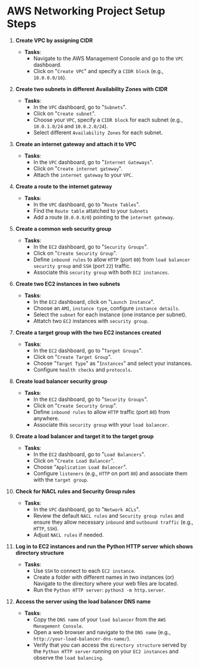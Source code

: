 # AWS Networking Project Setup Steps

1. **Create VPC by assigning CIDR**

   - **Tasks**:
     - Navigate to the AWS Management Console and go to the `VPC` dashboard.
     - Click on "`Create VPC`" and specify a `CIDR block` (e.g., `10.0.0.0/16`).

2. **Create two subnets in different Availability Zones with CIDR**

   - **Tasks**:
     - In the `VPC` dashboard, go to "`Subnets`".
     - Click on "`Create subnet`".
     - Choose your `VPC`, specify a `CIDR block` for each subnet (e.g., `10.0.1.0/24` and `10.0.2.0/24`).
     - Select different `Availability Zones` for each subnet.

3. **Create an internet gateway and attach it to VPC**

   - **Tasks**:
     - In the `VPC` dashboard, go to "`Internet Gateways`".
     - Click on "`Create internet gateway`".
     - Attach the `internet gateway` to your `VPC`.

4. **Create a route to the internet gateway**

   - **Tasks**:
     - In the `VPC` dashboard, go to "`Route Tables`".
     - Find the `Route table` attatched to your `Subnets`
     - Add a route (`0.0.0.0/0`) pointing to the `internet gateway`.

5. **Create a common web security group**

   - **Tasks**:
     - In the `EC2` dashboard, go to "`Security Groups`".
     - Click on "`Create Security Group`".
     - Define `inbound rules` to allow `HTTP` (port `80`) from `load balancer security group` and `SSH` (port `22`) traffic.
     - Associate this `security group` with both `EC2 instances`.
    
6. **Create two EC2 instances in two subnets**

   - **Tasks**:
     - In the `EC2` dashboard, click on "`Launch Instance`".
     - Choose an `AMI`, `instance type`, configure `instance details`.
     - Select the `subnet` for each instance (one instance per subnet).
     - Attatch two `EC2` instances with `security group`.

7. **Create a target group with the two EC2 instances created**

   - **Tasks**:
     - In the `EC2` dashboard, go to "`Target Groups`".
     - Click on "`Create Target Group`".
     - Choose "`Target Type`" as "`Instances`" and select your instances.
     - Configure `health checks` and `protocols`.

8. **Create load balancer security group**

   - **Tasks**:
     - In the `EC2` dashboard, go to "`Security Groups`".
     - Click on "`Create Security Group`".
     - Define `inbound rules` to allow `HTTP` traffic (port `80`) from anywhere.
     - Associate this `security group` with your `load balancer`.

9. **Create a load balancer and target it to the target group**

   - **Tasks**:
     - In the `EC2` dashboard, go to "`Load Balancers`".
     - Click on "`Create Load Balancer`".
     - Choose "`Application Load Balancer`".
     - Configure `listeners` (e.g., `HTTP` on port `80`) and associate them with the `target group`.

10. **Check for NACL rules and Security Group rules**

    - **Tasks**:
      - In the `VPC` dashboard, go to "`Network ACLs`".
      - Review the default `NACL rules` and `Security group rules` and ensure they allow necessary `inbound` and `outbound traffic` (e.g., `HTTP`, `SSH`).
      - Adjust `NACL rules` if needed.

11. **Log in to EC2 instances and run the Python HTTP server which shows directory structure**

    - **Tasks**:
      - Use `SSH` to connect to each `EC2 instance`.
      - Create a folder with different names in two instances (or) Navigate to the directory where your web files are located.
      - Run the `Python HTTP server`: ```python3 -m http.server```.

12. **Access the server using the load balancer DNS name**

    - **Tasks**:
      - Copy the `DNS name` of your `load balancer` from the `AWS Management Console`.
      - Open a web browser and navigate to the `DNS name` (e.g., `http://your-load-balancer-dns-name/`).
      - Verify that you can access the `directory structure` served by the `Python HTTP server` running on your `EC2 instances` and observe the `load balancing`.

